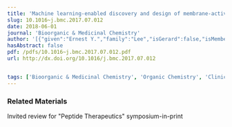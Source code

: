 ```yaml
---
title: 'Machine learning-enabled discovery and design of membrane-active peptides'
slug: 10.1016~j.bmc.2017.07.012
date: 2018-06-01
journal: 'Bioorganic & Medicinal Chemistry'
author: '[{"given":"Ernest Y.","family":"Lee","isGerard":false,"isMember":true,"isFirst":false,"isCorresponding":false},{"given":"Gerard C.L.","family":"Wong","isGerard":true,"isMember":true,"isFirst":false,"isCorresponding":false},{"given":"Andrew L.","family":"Ferguson","isGerard":false,"isMember":false,"isFirst":false,"isCorresponding":false}]'
hasAbstract: false
pdf: /pdfs/10.1016~j.bmc.2017.07.012.pdf
url: http://dx.doi.org/10.1016/j.bmc.2017.07.012


tags: ['Bioorganic & Medicinal Chemistry', 'Organic Chemistry', 'Clinical Biochemistry', 'Drug Discovery', 'Pharmaceutical Science', 'Molecular Biology', 'Molecular Medicine', 'Biochemistry']
---
```

<!--truncate-->


### Related Materials

Invited review for "Peptide Therapeutics" symposium-in-print